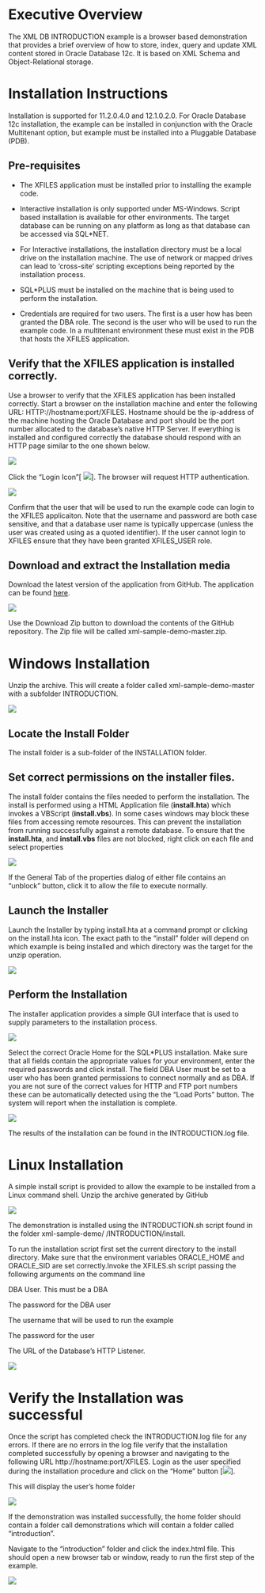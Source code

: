 
Executive Overview
==================

The XML DB INTRODUCTION example is a browser based demonstration that provides a brief overview of how to store, index, query and update XML content stored in Oracle Database 12c. It is based on XML Schema and Object-Relational storage.

Installation Instructions
=========================

Installation is supported for 11.2.0.4.0 and 12.1.0.2.0. For Oracle Database 12c installation, the example can be installed in conjunction with the Oracle Multitenant option, but example must be installed into a Pluggable Database (PDB).

Pre-requisites
--------------

-   The XFILES application must be installed prior to installing the example code.

-   Interactive installation is only supported under MS-Windows. Script based installation is available for other environments. The target database can be running on any platform as long as that database can be accessed via SQL\*NET.

-   For Interactive installations, the installation directory must be a local drive on the installation machine. The use of network or mapped drives can lead to ‘cross-site’ scripting exceptions being reported by the installation process.

-   SQL\*PLUS must be installed on the machine that is being used to perform the installation.

-   Credentials are required for two users. The first is a user how has been granted the DBA role. The second is the user who will be used to run the example code. In a multitenant environment these must exist in the PDB that hosts the XFILES application.

Verify that the XFILES application is installed correctly.
----------------------------------------------------------

Use a browser to verify that the XFILES application has been installed correctly. Start a browser on the installation machine and enter the following URL: HTTP://hostname:port/XFILES. Hostname should be the ip-address of the machine hosting the Oracle Database and port should be the port number allocated to the database’s native HTTP Server. If everything is installed and configured correctly the database should respond with an HTTP page similar to the one shown below.

![](media/image001.png)

Click the “Login Icon”[ ![](media/image002.png)]. The browser will request HTTP authentication.

![](media/image003.png)

Confirm that the user that will be used to run the example code can login to the XFILES applicaiton. Note that the username and password are both case sensitive, and that a database user name is typically uppercase (unless the user was created using as a quoted identifier). If the user cannot login to XFILES ensure that they have been granted XFILES\_USER role.

<span id="_Toc310240961" class="anchor"><span id="_Toc413168751" class="anchor"></span></span>Download and extract the Installation media
-----------------------------------------------------------------------------------------------------------------------------------------

Download the latest version of the application from GitHub. The application can be found [here](https://github.com/oracle/xml-sample-demo).

![](media/image004.png)

Use the Download Zip button to download the contents of the GitHub repository. The Zip file will be called xml-sample-demo-master.zip.

<span id="_Toc310240962" class="anchor"><span id="_Toc413168752" class="anchor"></span></span>Windows Installation
==================================================================================================================

Unzip the archive. This will create a folder called xml-sample-demo-master with a subfolder INTRODUCTION.

![](media/image005.png)

<span id="_Toc310240963" class="anchor"></span>

Locate the Install Folder
-------------------------

The install folder is a sub-folder of the INSTALLATION folder.

Set correct permissions on the installer files.
-----------------------------------------------

The install folder contains the files needed to perform the installation. The install is performed using a HTML Application file (**install.hta**) which invokes a VBScript (**install.vbs**). In some cases windows may block these files from accessing remote resources. This can prevent the installation from running successfully against a remote database. To ensure that the **install.hta**, and **install.vbs** files are not blocked, right click on each file and select properties

![](media/image006.png)

If the General Tab of the properties dialog of either file contains an “unblock” button, click it to allow the file to execute normally.

<span id="_Toc413168755" class="anchor"></span>

Launch the Installer
--------------------

Launch the Installer by typing install.hta at a command prompt or clicking on the install.hta icon. The exact path to the “install” folder will depend on which example is being installed and which directory was the target for the unzip operation.

![](media/image007.png)

<span id="_Toc310240965" class="anchor"><span id="_Toc413168756" class="anchor"></span></span>Perform the Installation
----------------------------------------------------------------------------------------------------------------------

The installer application provides a simple GUI interface that is used to supply parameters to the installation process.

![](media/image008.png)

Select the correct Oracle Home for the SQL\*PLUS installation. Make sure that all fields contain the appropriate values for your environment, enter the required passwords and click install. The field DBA User must be set to a user who has been granted permissions to connect normally and as DBA. If you are not sure of the correct values for HTTP and FTP port numbers these can be automatically detected using the the “Load Ports” button. The system will report when the installation is complete.

![](media/image009.png)

The results of the installation can be found in the INTRODUCTION.log file.

Linux Installation
==================

A simple install script is provided to allow the example to be installed from a Linux command shell. Unzip the archive generated by GitHub

![](media/image010.png)

The demonstration is installed using the INTRODUCTION.sh script found in the folder xml-sample-demo/ /INTRODUCTION/install.

To run the installation script first set the current directory to the install directory. Make sure that the environment variables ORACLE\_HOME and ORACLE\_SID are set correctly.Invoke the XFILES.sh script passing the following arguments on the command line

DBA User. This must be a DBA

The password for the DBA user

The username that will be used to run the example

The password for the user

The URL of the Database’s HTTP Listener.

![](media/image011.png)

Verify the Installation was successful
======================================

Once the script has completed check the INTRODUCTION.log file for any errors. If there are no errors in the log file verify that the installation completed successfully by opening a browser and navigating to the following URL http://hostname:port/XFILES. Login as the user specified during the installation procedure and click on the “Home” button [![](media/image012.png)].

This will display the user’s home folder

![](media/image013.png)

If the demonstration was installed successfully, the home folder should contain a folder call demonstrations which will contain a folder called “introduction”.

Navigate to the “introduction” folder and click the index.html file. This should open a new browser tab or window, ready to run the first step of the example.

![](media/image014.png)
